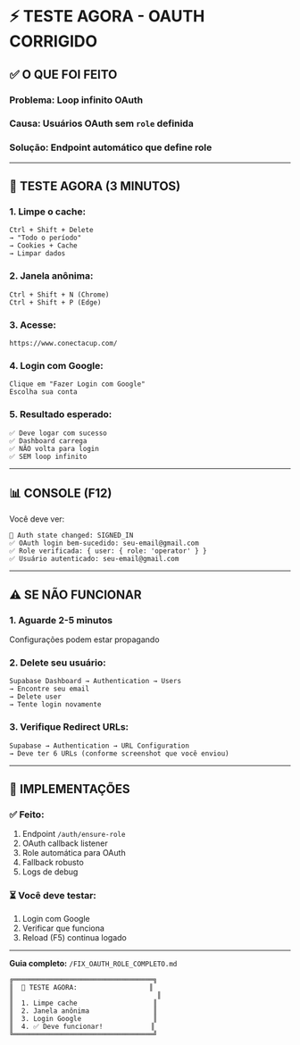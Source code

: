 # ⚡ TESTE AGORA - OAUTH CORRIGIDO

## ✅ O QUE FOI FEITO

### **Problema:** Loop infinito OAuth
### **Causa:** Usuários OAuth sem `role` definida
### **Solução:** Endpoint automático que define role

---

## 🧪 TESTE AGORA (3 MINUTOS)

### **1. Limpe o cache:**
```
Ctrl + Shift + Delete
→ "Todo o período"
→ Cookies + Cache
→ Limpar dados
```

### **2. Janela anônima:**
```
Ctrl + Shift + N (Chrome)
Ctrl + Shift + P (Edge)
```

### **3. Acesse:**
```
https://www.conectacup.com/
```

### **4. Login com Google:**
```
Clique em "Fazer Login com Google"
Escolha sua conta
```

### **5. Resultado esperado:**

```
✅ Deve logar com sucesso
✅ Dashboard carrega
✅ NÃO volta para login
✅ SEM loop infinito
```

---

## 📊 CONSOLE (F12)

Você deve ver:
```
🔐 Auth state changed: SIGNED_IN
✅ OAuth login bem-sucedido: seu-email@gmail.com
✅ Role verificada: { user: { role: 'operator' } }
✅ Usuário autenticado: seu-email@gmail.com
```

---

## ⚠️ SE NÃO FUNCIONAR

### **1. Aguarde 2-5 minutos**
Configurações podem estar propagando

### **2. Delete seu usuário:**
```
Supabase Dashboard → Authentication → Users
→ Encontre seu email
→ Delete user
→ Tente login novamente
```

### **3. Verifique Redirect URLs:**
```
Supabase → Authentication → URL Configuration
→ Deve ter 6 URLs (conforme screenshot que você enviou)
```

---

## 🎯 IMPLEMENTAÇÕES

### **✅ Feito:**
1. Endpoint `/auth/ensure-role`
2. OAuth callback listener
3. Role automática para OAuth
4. Fallback robusto
5. Logs de debug

### **⏳ Você deve testar:**
1. Login com Google
2. Verificar que funciona
3. Reload (F5) continua logado

---

**Guia completo:** `/FIX_OAUTH_ROLE_COMPLETO.md`

```
╔═══════════════════════════════════╗
║  🧪 TESTE AGORA:                  ║
║                                    ║
║  1. Limpe cache                   ║
║  2. Janela anônima                ║
║  3. Login Google                  ║
║  4. ✅ Deve funcionar!            ║
╚═══════════════════════════════════╝
```
